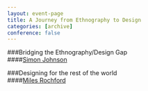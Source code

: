 ```yaml
---
layout: event-page
title: A Journey from Ethnography to Design
categories: [archive]
conference: false
---
```


###Bridging the Ethnography/Design Gap		
####[Simon Johnson](http://twitter.com/squaxor)

###Designing for the rest of the world		
####[Miles Rochford](http://twitter.com/21five)

